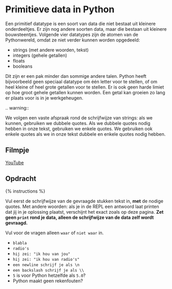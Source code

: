 # Primitieve data in Python
Een primitief datatype is een soort van data die niet bestaat uit kleinere onderdeeltjes. Er zijn nog andere soorten data, maar die bestaan uit kleinere bouwsteentjes. Volgende vier datatypes zijn de atomen van de Pythonwereld, omdat ze niet verder kunnen worden opgedeeld:

* strings (met andere woorden, tekst)
* integers (gehele getallen)
* floats
* booleans

Dit zijn er een pak minder dan sommige andere talen. Python heeft bijvoorbeeld geen speciaal datatype om één letter voor te stellen, of om heel kleine of heel grote getallen voor te stellen. Er is ook geen harde limiet op hoe groot gehele getallen kunnen worden. Een getal kan groeien zo lang er plaats voor is in je werkgeheugen.

.. warning::

   We volgen een vaste afspraak rond de schrijfwijze van strings: als we kunnen, gebruiken we dubbele quotes. Als we dubbele quotes nodig hebben in onze tekst, gebruiken we enkele quotes. We gebruiken ook enkele quotes als we in onze tekst dubbele en enkele quotes nodig hebben.

## Filmpje
[YouTube](https://youtu.be/EuqAPuhXzOw)

## Opdracht
{% instructions %}

Vul eerst de schrijfwijze van de gevraagde stukken tekst in, **met** de nodige quotes. Met andere woorden: als je in de REPL een antwoord laat printen dat jij in je oplossing plaatst, verschijnt het exact zoals op deze pagina. **Zet geen `print` rond je data, alleen de schrijfwijze van de data zelf wordt gevraagd.**

Vul voor de vragen alleen `waar` of `niet waar` in.

* `blabla`
* `radio's`
* `hij zei: "ik hou van jou"`
* `hij zei: "ik hou van radio's"`
* `een newline schrijf je als \n`
* `een backslash schrijf je als \\`
* `5` is voor Python hetzelfde als `5.0`?
* Python maakt geen rekenfouten?
